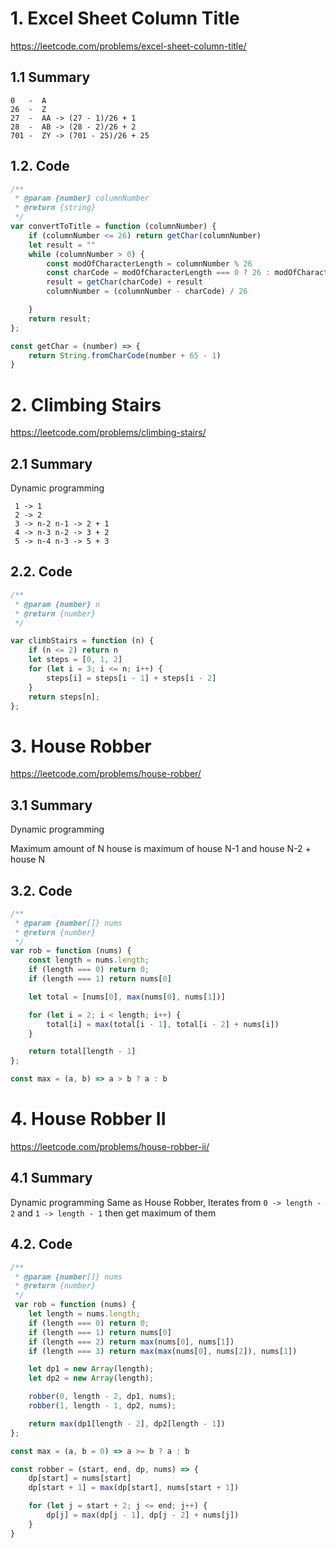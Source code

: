 
# 1. Excel Sheet Column Title

https://leetcode.com/problems/excel-sheet-column-title/

## 1.1 Summary

```
0   -  A
26  -  Z 
27  -  AA -> (27 - 1)/26 + 1
28  -  AB -> (28 - 2)/26 + 2
701 -  ZY -> (701 - 25)/26 + 25
```

## 1.2. Code

```js
/**
 * @param {number} columnNumber
 * @return {string}
 */
var convertToTitle = function (columnNumber) {
    if (columnNumber <= 26) return getChar(columnNumber)
    let result = ""
    while (columnNumber > 0) {
        const modOfCharacterLength = columnNumber % 26
        const charCode = modOfCharacterLength === 0 ? 26 : modOfCharacterLength
        result = getChar(charCode) + result
        columnNumber = (columnNumber - charCode) / 26

    }
    return result;
};

const getChar = (number) => {
    return String.fromCharCode(number + 65 - 1)
}
```

# 2. Climbing Stairs

https://leetcode.com/problems/climbing-stairs/

## 2.1 Summary

Dynamic programming

```
 1 -> 1
 2 -> 2
 3 -> n-2 n-1 -> 2 + 1
 4 -> n-3 n-2 -> 3 + 2
 5 -> n-4 n-3 -> 5 + 3
```

## 2.2. Code

```js
/**
 * @param {number} n
 * @return {number}
 */

var climbStairs = function (n) {
    if (n <= 2) return n
    let steps = [0, 1, 2]
    for (let i = 3; i <= n; i++) {
        steps[i] = steps[i - 1] + steps[i - 2]
    }
    return steps[n];
};

```


# 3. House Robber

https://leetcode.com/problems/house-robber/

## 3.1 Summary

Dynamic programming 

Maximum amount of N house is maximum of house N-1 and house N-2 + house N

## 3.2. Code

```js
/**
 * @param {number[]} nums
 * @return {number}
 */
var rob = function (nums) {
    const length = nums.length;
    if (length === 0) return 0;
    if (length === 1) return nums[0]

    let total = [nums[0], max(nums[0], nums[1])]

    for (let i = 2; i < length; i++) {
        total[i] = max(total[i - 1], total[i - 2] + nums[i])
    }

    return total[length - 1]
};

const max = (a, b) => a > b ? a : b
```


# 4. House Robber II

https://leetcode.com/problems/house-robber-ii/

## 4.1 Summary

Dynamic programming
Same as House Robber, Iterates from `0 -> length - 2` and `1 -> length - 1` then get maximum of them


## 4.2. Code

```js
/**
 * @param {number[]} nums
 * @return {number}
 */
 var rob = function (nums) {
    let length = nums.length;
    if (length === 0) return 0;
    if (length === 1) return nums[0]
    if (length === 2) return max(nums[0], nums[1])
    if (length === 3) return max(max(nums[0], nums[2]), nums[1])

    let dp1 = new Array(length);
    let dp2 = new Array(length);

    robber(0, length - 2, dp1, nums);
    robber(1, length - 1, dp2, nums);

    return max(dp1[length - 2], dp2[length - 1])
};

const max = (a, b = 0) => a >= b ? a : b

const robber = (start, end, dp, nums) => {
    dp[start] = nums[start]
    dp[start + 1] = max(dp[start], nums[start + 1])

    for (let j = start + 2; j <= end; j++) {
        dp[j] = max(dp[j - 1], dp[j - 2] + nums[j])
    }
}
```